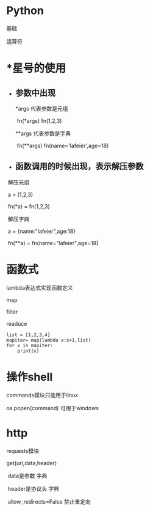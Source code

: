 # Python

基础

运算符









# *星号的使用

- ## 参数中出现

  *args  代表参数是元组

  ​	fn(*args)      fn(1,2,3)

  **args 代表参数是字典

  ​	fn(**args)  fn(name='lafeier',age=18)

- ## 函数调用的时候出现，表示解压参数

​        解压元组

  ​	a = (1,2,3)   

  ​	 fn(*a) = fn(1,2,3)

​        解压字典

  ​	a = {name:"lafeier",age:18} 

  ​	 fn(**a) = fn(name="lafeier",age=18)

# 函数式

lambda表达式实现函数定义

map

filter 

readuce

```
list = [1,2,3,4]
mapiter= map(lambda x:x+1,list)
for x in mapiter:
    print(x)
```

# 操作shell

commands模块只能用于linux

os.popen(command)  可用于windows

# http

requests模块

get(url,data,header)

​	data是参数 字典

​	header是协议头 字典


​	allow_redirects=False 禁止重定向



